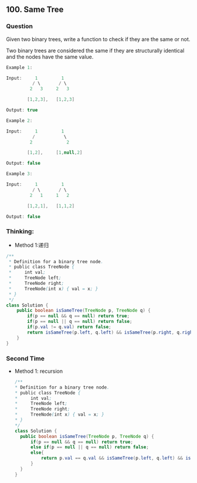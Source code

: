 ## 100. Same Tree

### Question
Given two binary trees, write a function to check if they are the same or not.

Two binary trees are considered the same if they are structurally identical and the nodes have the same value.
```Java
Example 1:

Input:     1         1
          / \       / \
         2   3     2   3

        [1,2,3],   [1,2,3]

Output: true

Example 2:

Input:     1         1
          /           \
         2             2

        [1,2],     [1,null,2]

Output: false

Example 3:

Input:     1         1
          / \       / \
         2   1     1   2

        [1,2,1],   [1,1,2]

Output: false
```

### Thinking:
* Method 1:递归

```Java
/**
 * Definition for a binary tree node.
 * public class TreeNode {
 *     int val;
 *     TreeNode left;
 *     TreeNode right;
 *     TreeNode(int x) { val = x; }
 * }
 */
class Solution {
    public boolean isSameTree(TreeNode p, TreeNode q) {
        if(p == null && q == null) return true;
        if(p == null || q == null) return false;
        if(p.val != q.val) return false;
        return isSameTree(p.left, q.left) && isSameTree(p.right, q.right);
    }
}
```

### Second Time
* Method 1: recursion
  ```Java
  /**
  * Definition for a binary tree node.
  * public class TreeNode {
  *     int val;
  *     TreeNode left;
  *     TreeNode right;
  *     TreeNode(int x) { val = x; }
  * }
  */
  class Solution {
    public boolean isSameTree(TreeNode p, TreeNode q) {
        if(p == null && q == null) return true;
        else if(p == null || q == null) return false;
        else{
            return p.val == q.val && isSameTree(p.left, q.left) && isSameTree(p.right, q.right);
        }
    }
  }
  ```
